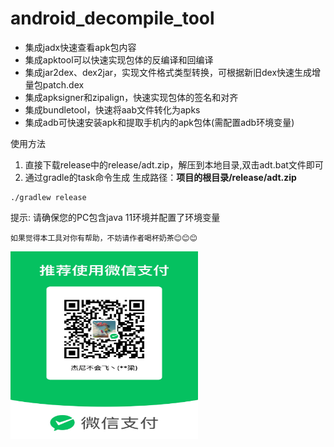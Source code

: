 # android_decompile_tool

* 集成jadx快速查看apk包内容
* 集成apktool可以快速实现包体的反编译和回编译
* 集成jar2dex、dex2jar，实现文件格式类型转换，可根据新旧dex快速生成增量包patch.dex
* 集成apksigner和zipalign，快速实现包体的签名和对齐
* 集成bundletool，快速将aab文件转化为apks
* 集成adb可快速安装apk和提取手机内的apk包体(需配置adb环境变量)


使用方法
1. 直接下载release中的release/adt.zip，解压到本地目录,双击adt.bat文件即可
2. 通过gradle的task命令生成      生成路径：**项目的根目录/release/adt.zip**
```
./gradlew release
```
提示:
请确保您的PC包含java 11环境并配置了环境变量
```
如果觉得本工具对你有帮助，不妨请作者喝杯奶茶😊😊😊
```

<img src="./tools/wx_payment_code.jpg" width = "300" height = "300" />

